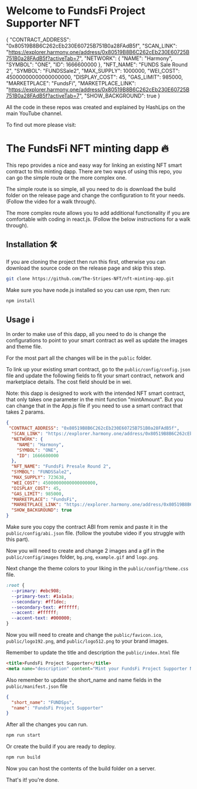 # Welcome to FundsFi Project Supporter NFT

{
  "CONTRACT_ADDRESS": "0x80519B8B6C262cEb230E60725B751B0a28FAdB5f", 
  "SCAN_LINK": "https://explorer.harmony.one/address/0x80519B8B6C262cEb230E60725B751B0a28FAdB5f?activeTab=7",
  "NETWORK": {
    "NAME": "Harmony",
    "SYMBOL": "ONE",
    "ID": 1666600000
  },
  "NFT_NAME": "FUNDS Sale Round 2",
  "SYMBOL": "FUNDSSale2",
  "MAX_SUPPLY": 1000000,
  "WEI_COST": 45000000000000000000,
  "DISPLAY_COST": 45,
  "GAS_LIMIT": 985000,
  "MARKETPLACE": "FundsFi",
  "MARKETPLACE_LINK": "https://explorer.harmony.one/address/0x80519B8B6C262cEb230E60725B751B0a28FAdB5f?activeTab=7",
  "SHOW_BACKGROUND": true
}


All the code in these repos was created and explained by HashLips on the main YouTube channel.

To find out more please visit:

# The FundsFi NFT minting dapp 🔥

This repo provides a nice and easy way for linking an existing NFT smart contract to this minting dapp. There are two ways of using this repo, you can go the simple route or the more complex one.

The simple route is so simple, all you need to do is download the build folder on the release page and change the configuration to fit your needs. (Follow the video for a walk through).

The more complex route allows you to add additional functionality if you are comfortable with coding in react.js. (Follow the below instructions for a walk through).

## Installation 🛠️

If you are cloning the project then run this first, otherwise you can download the source code on the release page and skip this step.

```sh
git clone https://github.com/The-Stripes-NFT/nft-minting-app.git
```

Make sure you have node.js installed so you can use npm, then run:

```sh
npm install
```

## Usage ℹ️

In order to make use of this dapp, all you need to do is change the configurations to point to your smart contract as well as update the images and theme file.

For the most part all the changes will be in the `public` folder.

To link up your existing smart contract, go to the `public/config/config.json` file and update the following fields to fit your smart contract, network and marketplace details. The cost field should be in wei.

Note: this dapp is designed to work with the intended NFT smart contract, that only takes one parameter in the mint function "mintAmount". But you can change that in the App.js file if you need to use a smart contract that takes 2 params.

```json
{
 "CONTRACT_ADDRESS": "0x80519B8B6C262cEb230E60725B751B0a28FAdB5f", 
  "SCAN_LINK": "https://explorer.harmony.one/address/0x80519B8B6C262cEb230E60725B751B0a28FAdB5f?activeTab=7",
  "NETWORK": {
    "NAME": "Harmony",
    "SYMBOL": "ONE",
    "ID": 1666600000
  },
  "NFT_NAME": "FundsFi Presale Round 2",
  "SYMBOL": "FUNDSSale2",
  "MAX_SUPPLY": 723638,
  "WEI_COST": 45000000000000000000,
  "DISPLAY_COST": 45,
  "GAS_LIMIT": 985000,
  "MARKETPLACE": "FundsFi",
  "MARKETPLACE_LINK": "https://explorer.harmony.one/address/0x80519B8B6C262cEb230E60725B751B0a28FAdB5f?activeTab=7",
  "SHOW_BACKGROUND": true
}
```

Make sure you copy the contract ABI from remix and paste it in the `public/config/abi.json` file.
(follow the youtube video if you struggle with this part).

Now you will need to create and change 2 images and a gif in the `public/config/images` folder, `bg.png`, `example.gif` and `logo.png`.

Next change the theme colors to your liking in the `public/config/theme.css` file.

```css
:root {
  --primary: #ebc908;
  --primary-text: #1a1a1a;
  --secondary: #ff1dec;
  --secondary-text: #ffffff;
  --accent: #ffffff;
  --accent-text: #000000;
}
```

Now you will need to create and change the `public/favicon.ico`, `public/logo192.png`, and
`public/logo512.png` to your brand images.

Remember to update the title and description the `public/index.html` file

```html
<title>FundsFi Project Supporter</title>
<meta name="description" content="Mint your FundsFi Project Supporter NFT" />
```

Also remember to update the short_name and name fields in the `public/manifest.json` file

```json
{
  "short_name": "FUNDSps",
  "name": "FundsFi Project Supporter"
}
```

After all the changes you can run.

```sh
npm run start
```

Or create the build if you are ready to deploy.

```sh
npm run build
```

Now you can host the contents of the build folder on a server.

That's it! you're done.


